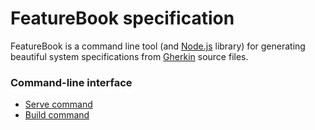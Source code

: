 ﻿FeatureBook specification
=========================

FeatureBook is a command line tool (and [Node.js](https://nodejs.org) library) for generating beautiful system
specifications from [Gherkin](https://github.com/cucumber/cucumber/wiki/Gherkin) source files.

### Command-line interface

* [Serve command](command_line/serve_command.feature)
* [Build command](command_line/build_command.feature)
